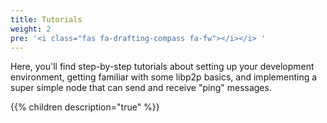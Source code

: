 ```yaml
---
title: Tutorials
weight: 2
pre: '<i class="fas fa-drafting-compass fa-fw"></i></i> '
---
```


Here, you'll find step-by-step tutorials about setting up your development environment, 
getting familiar with some libp2p basics, and implementing a super simple node that can 
send and receive "ping" messages.

{{% children description="true" %}}
